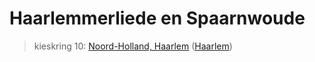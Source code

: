 # Haarlemmerliede en Spaarnwoude 
> kieskring 10:  [Noord-Holland, Haarlem](../) ([Haarlem](../Haarlem))